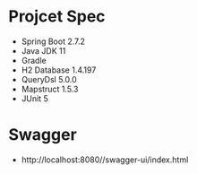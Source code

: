 # Projcet Spec
- Spring Boot 2.7.2
- Java JDK 11
- Gradle
- H2 Database 1.4.197
- QueryDsl 5.0.0
- Mapstruct 1.5.3
- JUnit 5

# Swagger
- http://localhost:8080//swagger-ui/index.html
